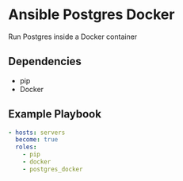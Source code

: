 # Ansible Postgres Docker

Run Postgres inside a Docker container

## Dependencies

- pip
- Docker

## Example Playbook

```yaml
- hosts: servers
  become: true
  roles:
    - pip
    - docker
    - postgres_docker
```
